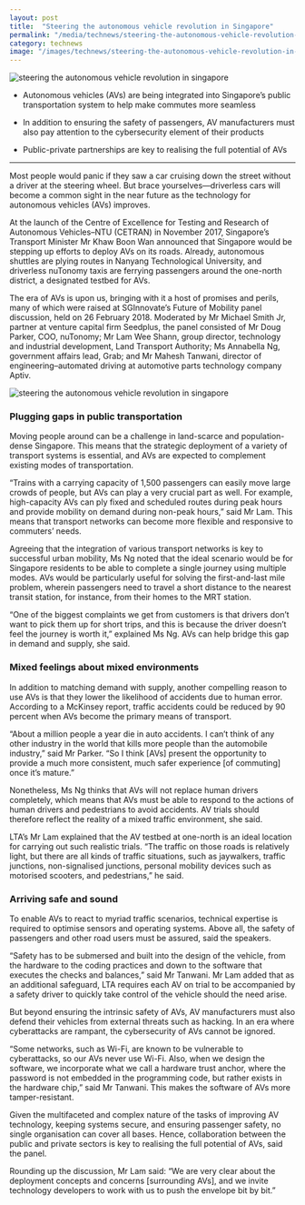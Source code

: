 ```yaml
---
layout: post
title:  "Steering the autonomous vehicle revolution in Singapore"
permalink: "/media/technews/steering-the-autonomous-vehicle-revolution-in-singapore"
category: technews
image: "/images/technews/steering-the-autonomous-vehicle-revolution-in-singapore-part-1.png"
---
```


![steering the autonomous vehicle revolution in singapore]({{site.baseurl}}/images/technews/steering-the-autonomous-vehicle-revolution-in-singapore-part-1.png)

* Autonomous vehicles (AVs) are being integrated into Singapore’s public transportation system to help make commutes more seamless

* In addition to ensuring the safety of passengers, AV manufacturers must also pay attention to the cybersecurity element of their products

* Public-private partnerships are key to realising the full potential of AVs

--- 

Most people would panic if they saw a car cruising down the street without a driver at the steering wheel. But brace yourselves—driverless cars will become a common sight in the near future as the technology for autonomous vehicles (AVs) improves.

At the launch of the Centre of Excellence for Testing and Research of Autonomous Vehicles–NTU (CETRAN) in November 2017, Singapore’s Transport Minister Mr Khaw Boon Wan announced that Singapore would be stepping up efforts to deploy AVs on its roads. Already, autonomous shuttles are plying routes in Nanyang Technological University, and driverless nuTonomy taxis are ferrying passengers around the one-north district, a designated testbed for AVs.

The era of AVs is upon us, bringing with it a host of promises and perils, many of which were raised at SGInnovate’s Future of Mobility panel discussion, held on 26 February 2018. Moderated by Mr Michael Smith Jr, partner at venture capital firm Seedplus, the panel consisted of Mr Doug Parker, COO, nuTonomy; Mr Lam Wee Shann, group director, technology and industrial development, Land Transport Authority; Ms Annabella Ng, government affairs lead, Grab; and Mr Mahesh Tanwani, director of engineering–automated driving at automotive parts technology company Aptiv.

![steering the autonomous vehicle revolution in singapore]({{site.baseurl}}/images/technews/steering-the-autonomous-vehicle-revolution-in-singapore-part-2.png)

### **Plugging gaps in public transportation**
Moving people around can be a challenge in land-scarce and population-dense Singapore. This means that the strategic deployment of a variety of transport systems is essential, and AVs are expected to complement existing modes of transportation.

“Trains with a carrying capacity of 1,500 passengers can easily move large crowds of people, but AVs can play a very crucial part as well. For example, high-capacity AVs can ply fixed and scheduled routes during peak hours and provide mobility on demand during non-peak hours,” said Mr Lam. This means that transport networks can become more flexible and responsive to commuters’ needs.

Agreeing that the integration of various transport networks is key to successful urban mobility, Ms Ng noted that the ideal scenario would be for Singapore residents to be able to complete a single journey using multiple modes. AVs would be particularly useful for solving the first-and-last mile problem, wherein passengers need to travel a short distance to the nearest transit station, for instance, from their homes to the MRT station.

“One of the biggest complaints we get from customers is that drivers don’t want to pick them up for short trips, and this is because the driver doesn’t feel the journey is worth it,” explained Ms Ng. AVs can help bridge this gap in demand and supply, she said.

### **Mixed feelings about mixed environments**
In addition to matching demand with supply, another compelling reason to use AVs is that they lower the likelihood of accidents due to human error. According to a McKinsey report, traffic accidents could be reduced by 90 percent when AVs become the primary means of transport.

“About a million people a year die in auto accidents. I can’t think of any other industry in the world that kills more people than the automobile industry,” said Mr Parker. “So I think [AVs] present the opportunity to provide a much more consistent, much safer experience [of commuting] once it’s mature.”

Nonetheless, Ms Ng thinks that AVs will not replace human drivers completely, which means that AVs must be able to respond to the actions of human drivers and pedestrians to avoid accidents. AV trials should therefore reflect the reality of a mixed traffic environment, she said.

LTA’s Mr Lam explained that the AV testbed at one-north is an ideal location for carrying out such realistic trials. “The traffic on those roads is relatively light, but there are all kinds of traffic situations, such as jaywalkers, traffic junctions, non-signalised junctions, personal mobility devices such as motorised scooters, and pedestrians,” he said.

### **Arriving safe and sound**
To enable AVs to react to myriad traffic scenarios, technical expertise is required to optimise sensors and operating systems. Above all, the safety of passengers and other road users must be assured, said the speakers.

“Safety has to be submersed and built into the design of the vehicle, from the hardware to the coding practices and down to the software that executes the checks and balances,” said Mr Tanwani. Mr Lam added that as an additional safeguard, LTA requires each AV on trial to be accompanied by a safety driver to quickly take control of the vehicle should the need arise.

But beyond ensuring the intrinsic safety of AVs, AV manufacturers must also defend their vehicles from external threats such as hacking. In an era where cyberattacks are rampant, the cybersecurity of AVs cannot be ignored.

“Some networks, such as Wi-Fi, are known to be vulnerable to cyberattacks, so our AVs never use Wi-Fi. Also, when we design the software, we incorporate what we call a hardware trust anchor, where the password is not embedded in the programming code, but rather exists in the hardware chip,” said Mr Tanwani. This makes the software of AVs more tamper-resistant.

Given the multifaceted and complex nature of the tasks of improving AV technology, keeping systems secure, and ensuring passenger safety, no single organisation can cover all bases. Hence, collaboration between the public and private sectors is key to realising the full potential of AVs, said the panel.

Rounding up the discussion, Mr Lam said: “We are very clear about the deployment concepts and concerns [surrounding AVs], and we invite technology developers to work with us to push the envelope bit by bit.”
